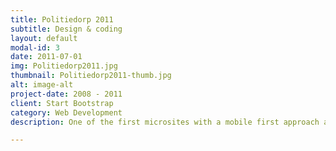 ```yaml
---
title: Politiedorp 2011
subtitle: Design & coding
layout: default
modal-id: 3
date: 2011-07-01
img: Politiedorp2011.jpg
thumbnail: Politiedorp2011-thumb.jpg
alt: image-alt
project-date: 2008 - 2011
client: Start Bootstrap
category: Web Development
description: One of the first microsites with a mobile first approach and heavily relying on microformats for added functionality for search engines and real people. 

---
```


